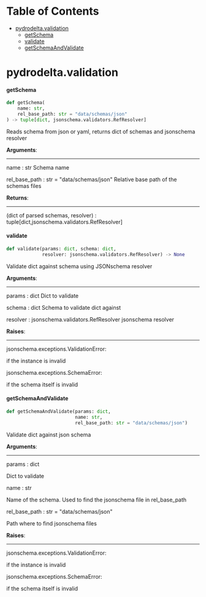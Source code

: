 # Table of Contents

* [pydrodelta.validation](#pydrodelta.validation)
  * [getSchema](#pydrodelta.validation.getSchema)
  * [validate](#pydrodelta.validation.validate)
  * [getSchemaAndValidate](#pydrodelta.validation.getSchemaAndValidate)

<a id="pydrodelta.validation"></a>

# pydrodelta.validation

<a id="pydrodelta.validation.getSchema"></a>

#### getSchema

```python
def getSchema(
    name: str,
    rel_base_path: str = "data/schemas/json"
) -> tuple[dict, jsonschema.validators.RefResolver]
```

Reads schema from json or yaml, returns dict of schemas and jsonschema resolver

**Arguments**:

  -----------
  name : str
  Schema name
  
  rel_base_path : str = "data/schemas/json"
  Relative base path of the schemas files
  

**Returns**:

  --------
  (dict of parsed schemas, resolver) : tuple[dict,jsonschema.validators.RefResolver]

<a id="pydrodelta.validation.validate"></a>

#### validate

```python
def validate(params: dict, schema: dict,
             resolver: jsonschema.validators.RefResolver) -> None
```

Validate dict against schema using JSONschema resolver

**Arguments**:

  ----------
  params : dict
  Dict to validate
  
  schema : dict
  Schema to validate dict against
  
  resolver : jsonschema.validators.RefResolver
  jsonschema resolver
  

**Raises**:

  -------
  jsonschema.exceptions.ValidationError:
  
  if the instance is invalid
  
  jsonschema.exceptions.SchemaError:
  
  if the schema itself is invalid

<a id="pydrodelta.validation.getSchemaAndValidate"></a>

#### getSchemaAndValidate

```python
def getSchemaAndValidate(params: dict,
                         name: str,
                         rel_base_path: str = "data/schemas/json")
```

Validate dict against json schema

**Arguments**:

  -----------
  params : dict
  
  Dict to validate
  
  name : str
  
  Name of the schema. Used to find the jsonschema file in rel_base_path
  
  rel_base_path : str = "data/schemas/json"
  
  Path where to find jsonschema files
  

**Raises**:

  -------
  jsonschema.exceptions.ValidationError:
  
  if the instance is invalid
  
  jsonschema.exceptions.SchemaError:
  
  if the schema itself is invalid

